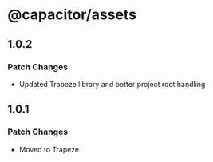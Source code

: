 # @capacitor/assets

## 1.0.2

### Patch Changes

- Updated Trapeze library and better project root handling

## 1.0.1

### Patch Changes

- Moved to Trapeze
